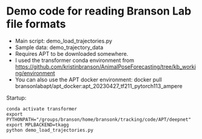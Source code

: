 # Demo code for reading Branson Lab file formats

* Main script: demo_load_trajectories.py
* Sample data: demo_trajectory_data
* Requires APT to be downloaded somewhere.
* I used the transformer conda environment from
https://github.com/kristinbranson/AnimalPoseForecasting/tree/kb_working/environment
* You can also use the APT docker environment:
docker pull bransonlabapt/apt_docker:apt_20230427_tf211_pytorch113_ampere

Startup:
```
conda activate transformer
export PYTHONPATH="/groups/branson/home/bransonk/tracking/code/APT/deepnet"
export MPLBACKEND=tkagg
python demo_load_trajectories.py
```